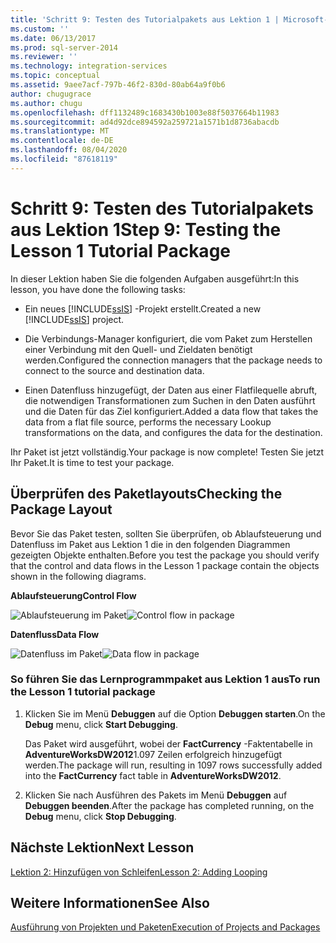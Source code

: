 ```yaml
---
title: 'Schritt 9: Testen des Tutorialpakets aus Lektion 1 | Microsoft-Dokumentation'
ms.custom: ''
ms.date: 06/13/2017
ms.prod: sql-server-2014
ms.reviewer: ''
ms.technology: integration-services
ms.topic: conceptual
ms.assetid: 9aee7acf-797b-46f2-830d-80ab64a9f0b6
author: chugugrace
ms.author: chugu
ms.openlocfilehash: dff1132489c1683430b1003e88f5037664b11983
ms.sourcegitcommit: ad4d92dce894592a259721a1571b1d8736abacdb
ms.translationtype: MT
ms.contentlocale: de-DE
ms.lasthandoff: 08/04/2020
ms.locfileid: "87618119"
---
```

# <a name="step-9-testing-the-lesson-1-tutorial-package"></a><span data-ttu-id="e5cf5-102">Schritt 9: Testen des Tutorialpakets aus Lektion 1</span><span class="sxs-lookup"><span data-stu-id="e5cf5-102">Step 9: Testing the Lesson 1 Tutorial Package</span></span>
  <span data-ttu-id="e5cf5-103">In dieser Lektion haben Sie die folgenden Aufgaben ausgeführt:</span><span class="sxs-lookup"><span data-stu-id="e5cf5-103">In this lesson, you have done the following tasks:</span></span>  
  
-   <span data-ttu-id="e5cf5-104">Ein neues [!INCLUDE[ssIS](../includes/ssis-md.md)] -Projekt erstellt.</span><span class="sxs-lookup"><span data-stu-id="e5cf5-104">Created a new [!INCLUDE[ssIS](../includes/ssis-md.md)] project.</span></span>  
  
-   <span data-ttu-id="e5cf5-105">Die Verbindungs-Manager konfiguriert, die vom Paket zum Herstellen einer Verbindung mit den Quell- und Zieldaten benötigt werden.</span><span class="sxs-lookup"><span data-stu-id="e5cf5-105">Configured the connection managers that the package needs to connect to the source and destination data.</span></span>  
  
-   <span data-ttu-id="e5cf5-106">Einen Datenfluss hinzugefügt, der Daten aus einer Flatfilequelle abruft, die notwendigen Transformationen zum Suchen in den Daten ausführt und die Daten für das Ziel konfiguriert.</span><span class="sxs-lookup"><span data-stu-id="e5cf5-106">Added a data flow that takes the data from a flat file source, performs the necessary Lookup transformations on the data, and configures the data for the destination.</span></span>  
  
 <span data-ttu-id="e5cf5-107">Ihr Paket ist jetzt vollständig.</span><span class="sxs-lookup"><span data-stu-id="e5cf5-107">Your package is now complete!</span></span> <span data-ttu-id="e5cf5-108">Testen Sie jetzt Ihr Paket.</span><span class="sxs-lookup"><span data-stu-id="e5cf5-108">It is time to test your package.</span></span>  
  
## <a name="checking-the-package-layout"></a><span data-ttu-id="e5cf5-109">Überprüfen des Paketlayouts</span><span class="sxs-lookup"><span data-stu-id="e5cf5-109">Checking the Package Layout</span></span>  
 <span data-ttu-id="e5cf5-110">Bevor Sie das Paket testen, sollten Sie überprüfen, ob Ablaufsteuerung und Datenfluss im Paket aus Lektion 1 die in den folgenden Diagrammen gezeigten Objekte enthalten.</span><span class="sxs-lookup"><span data-stu-id="e5cf5-110">Before you test the package you should verify that the control and data flows in the Lesson 1 package contain the objects shown in the following diagrams.</span></span>  
  
 <span data-ttu-id="e5cf5-111">**Ablaufsteuerung**</span><span class="sxs-lookup"><span data-stu-id="e5cf5-111">**Control Flow**</span></span>  
  
 <span data-ttu-id="e5cf5-112">![Ablaufsteuerung im Paket](../../2014/tutorials/media/task9lesson1control.gif "Ablaufsteuerung im Paket")</span><span class="sxs-lookup"><span data-stu-id="e5cf5-112">![Control flow in package](../../2014/tutorials/media/task9lesson1control.gif "Control flow in package")</span></span>  
  
 <span data-ttu-id="e5cf5-113">**Datenfluss**</span><span class="sxs-lookup"><span data-stu-id="e5cf5-113">**Data Flow**</span></span>  
  
 <span data-ttu-id="e5cf5-114">![Datenfluss im Paket](../../2014/tutorials/media/task9lesson1data.gif "Datenfluss im Paket")</span><span class="sxs-lookup"><span data-stu-id="e5cf5-114">![Data flow in package](../../2014/tutorials/media/task9lesson1data.gif "Data flow in package")</span></span>  
  
### <a name="to-run-the-lesson-1-tutorial-package"></a><span data-ttu-id="e5cf5-115">So führen Sie das Lernprogrammpaket aus Lektion 1 aus</span><span class="sxs-lookup"><span data-stu-id="e5cf5-115">To run the Lesson 1 tutorial package</span></span>  
  
1.  <span data-ttu-id="e5cf5-116">Klicken Sie im Menü **Debuggen** auf die Option **Debuggen starten**.</span><span class="sxs-lookup"><span data-stu-id="e5cf5-116">On the **Debug** menu, click **Start Debugging**.</span></span>  
  
     <span data-ttu-id="e5cf5-117">Das Paket wird ausgeführt, wobei der **FactCurrency** -Faktentabelle in **AdventureWorksDW2012**1.097 Zeilen erfolgreich hinzugefügt werden.</span><span class="sxs-lookup"><span data-stu-id="e5cf5-117">The package will run, resulting in 1097 rows successfully added into the **FactCurrency** fact table in **AdventureWorksDW2012**.</span></span>  
  
2.  <span data-ttu-id="e5cf5-118">Klicken Sie nach Ausführen des Pakets im Menü **Debuggen** auf **Debuggen beenden**.</span><span class="sxs-lookup"><span data-stu-id="e5cf5-118">After the package has completed running, on the **Debug** menu, click **Stop Debugging**.</span></span>  
  
## <a name="next-lesson"></a><span data-ttu-id="e5cf5-119">Nächste Lektion</span><span class="sxs-lookup"><span data-stu-id="e5cf5-119">Next Lesson</span></span>  
 [<span data-ttu-id="e5cf5-120">Lektion 2: Hinzufügen von Schleifen</span><span class="sxs-lookup"><span data-stu-id="e5cf5-120">Lesson 2: Adding Looping</span></span>](../integration-services/lesson-2-adding-looping-with-ssis.md)  
  
## <a name="see-also"></a><span data-ttu-id="e5cf5-121">Weitere Informationen</span><span class="sxs-lookup"><span data-stu-id="e5cf5-121">See Also</span></span>  
 [<span data-ttu-id="e5cf5-122">Ausführung von Projekten und Paketen</span><span class="sxs-lookup"><span data-stu-id="e5cf5-122">Execution of Projects and Packages</span></span>](packages/run-integration-services-ssis-packages.md)  
  
  
